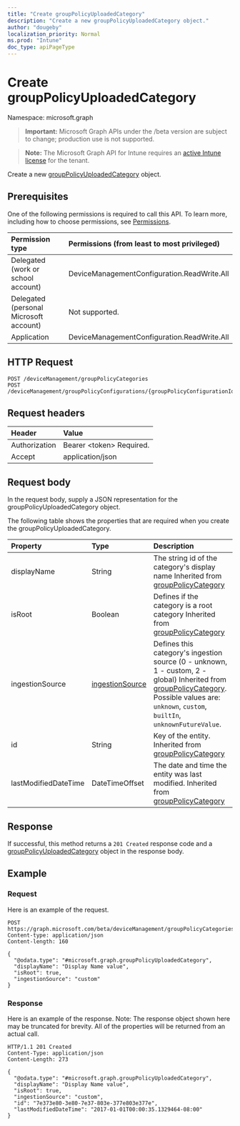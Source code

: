 ```yaml
---
title: "Create groupPolicyUploadedCategory"
description: "Create a new groupPolicyUploadedCategory object."
author: "dougeby"
localization_priority: Normal
ms.prod: "Intune"
doc_type: apiPageType
---
```


# Create groupPolicyUploadedCategory

Namespace: microsoft.graph

> **Important:** Microsoft Graph APIs under the /beta version are subject to change; production use is not supported.

> **Note:** The Microsoft Graph API for Intune requires an [active Intune license](https://go.microsoft.com/fwlink/?linkid=839381) for the tenant.

Create a new [groupPolicyUploadedCategory](../resources/intune-grouppolicy-grouppolicyuploadedcategory.md) object.

## Prerequisites
One of the following permissions is required to call this API. To learn more, including how to choose permissions, see [Permissions](/graph/permissions-reference).

|Permission type|Permissions (from least to most privileged)|
|:---|:---|
|Delegated (work or school account)|DeviceManagementConfiguration.ReadWrite.All|
|Delegated (personal Microsoft account)|Not supported.|
|Application|DeviceManagementConfiguration.ReadWrite.All|

## HTTP Request
<!-- {
  "blockType": "ignored"
}
-->
``` http
POST /deviceManagement/groupPolicyCategories
POST /deviceManagement/groupPolicyConfigurations/{groupPolicyConfigurationId}/definitionValues/{groupPolicyDefinitionValueId}/presentationValues/{groupPolicyPresentationValueId}/presentation/definition/category/children
```

## Request headers
|Header|Value|
|:---|:---|
|Authorization|Bearer &lt;token&gt; Required.|
|Accept|application/json|

## Request body
In the request body, supply a JSON representation for the groupPolicyUploadedCategory object.

The following table shows the properties that are required when you create the groupPolicyUploadedCategory.

|Property|Type|Description|
|:---|:---|:---|
|displayName|String|The string id of the category's display name Inherited from [groupPolicyCategory](../resources/intune-grouppolicy-grouppolicycategory.md)|
|isRoot|Boolean|Defines if the category is a root category Inherited from [groupPolicyCategory](../resources/intune-grouppolicy-grouppolicycategory.md)|
|ingestionSource|[ingestionSource](../resources/intune-grouppolicy-ingestionsource.md)|Defines this category's ingestion source (0 - unknown, 1 - custom, 2 - global) Inherited from [groupPolicyCategory](../resources/intune-grouppolicy-grouppolicycategory.md). Possible values are: `unknown`, `custom`, `builtIn`, `unknownFutureValue`.|
|id|String|Key of the entity. Inherited from [groupPolicyCategory](../resources/intune-grouppolicy-grouppolicycategory.md)|
|lastModifiedDateTime|DateTimeOffset|The date and time the entity was last modified. Inherited from [groupPolicyCategory](../resources/intune-grouppolicy-grouppolicycategory.md)|



## Response
If successful, this method returns a `201 Created` response code and a [groupPolicyUploadedCategory](../resources/intune-grouppolicy-grouppolicyuploadedcategory.md) object in the response body.

## Example

### Request
Here is an example of the request.
``` http
POST https://graph.microsoft.com/beta/deviceManagement/groupPolicyCategories
Content-type: application/json
Content-length: 160

{
  "@odata.type": "#microsoft.graph.groupPolicyUploadedCategory",
  "displayName": "Display Name value",
  "isRoot": true,
  "ingestionSource": "custom"
}
```

### Response
Here is an example of the response. Note: The response object shown here may be truncated for brevity. All of the properties will be returned from an actual call.
``` http
HTTP/1.1 201 Created
Content-Type: application/json
Content-Length: 273

{
  "@odata.type": "#microsoft.graph.groupPolicyUploadedCategory",
  "displayName": "Display Name value",
  "isRoot": true,
  "ingestionSource": "custom",
  "id": "7e373e80-3e80-7e37-803e-377e803e377e",
  "lastModifiedDateTime": "2017-01-01T00:00:35.1329464-08:00"
}
```




